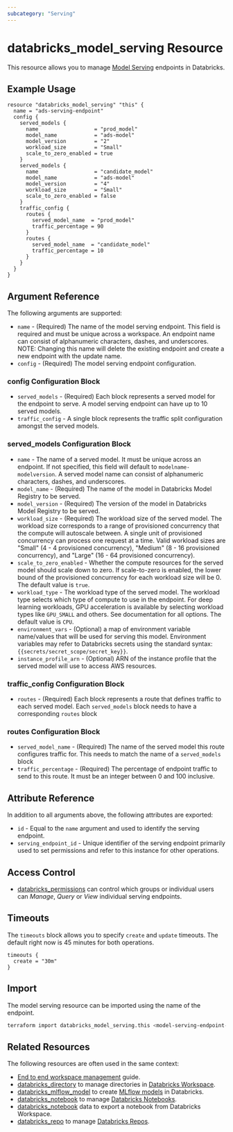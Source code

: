 ```yaml
---
subcategory: "Serving"
---
```

# databricks_model_serving Resource

This resource allows you to manage [Model Serving](https://docs.databricks.com/machine-learning/model-serving/index.html) endpoints in Databricks.

## Example Usage

```hcl
resource "databricks_model_serving" "this" {
  name = "ads-serving-endpoint"
  config {
    served_models {
      name                  = "prod_model"
      model_name            = "ads-model"
      model_version         = "2"
      workload_size         = "Small"
      scale_to_zero_enabled = true
    }
    served_models {
      name                  = "candidate_model"
      model_name            = "ads-model"
      model_version         = "4"
      workload_size         = "Small"
      scale_to_zero_enabled = false
    }
    traffic_config {
      routes {
        served_model_name  = "prod_model"
        traffic_percentage = 90
      }
      routes {
        served_model_name  = "candidate_model"
        traffic_percentage = 10
      }
    }
  }
}
```

## Argument Reference

The following arguments are supported:

* `name` - (Required) The name of the model serving endpoint. This field is required and must be unique across a workspace. An endpoint name can consist of alphanumeric characters, dashes, and underscores. NOTE: Changing this name will delete the existing endpoint and create a new endpoint with the update name.
* `config` - (Required) The model serving endpoint configuration.

### config Configuration Block

* `served_models` - (Required) Each block represents a served model for the endpoint to serve. A model serving endpoint can have up to 10 served models.
* `traffic_config` - A single block represents the traffic split configuration amongst the served models.

### served_models Configuration Block

* `name` - The name of a served model. It must be unique across an endpoint. If not specified, this field will default to `modelname-modelversion`. A served model name can consist of alphanumeric characters, dashes, and underscores.
* `model_name` - (Required) The name of the model in Databricks Model Registry to be served.
* `model_version` - (Required) The version of the model in Databricks Model Registry to be served.
* `workload_size` - (Required) The workload size of the served model. The workload size corresponds to a range of provisioned concurrency that the compute will autoscale between. A single unit of provisioned concurrency can process one request at a time. Valid workload sizes are "Small" (4 - 4 provisioned concurrency), "Medium" (8 - 16 provisioned concurrency), and "Large" (16 - 64 provisioned concurrency).
* `scale_to_zero_enabled` - Whether the compute resources for the served model should scale down to zero. If scale-to-zero is enabled, the lower bound of the provisioned concurrency for each workload size will be 0. The default value is `true`.
* `workload_type` - The workload type of the served model. The workload type selects which type of compute to use in the endpoint. For deep learning workloads, GPU acceleration is available by selecting workload types like `GPU_SMALL` and others. See documentation for all options. The default value is `CPU`.
* `environment_vars` - (Optional) a map of environment variable name/values that will be used for serving this model.  Environment variables may refer to Databricks secrets using the standard syntax: `{{secrets/secret_scope/secret_key}}`.
* `instance_profile_arn` - (Optional) ARN of the instance profile that the served model will use to access AWS resources.

### traffic_config Configuration Block

* `routes` - (Required) Each block represents a route that defines traffic to each served model. Each `served_models` block needs to have a corresponding `routes` block

### routes Configuration Block

* `served_model_name` - (Required) The name of the served model this route configures traffic for. This needs to match the name of a `served_models` block
* `traffic_percentage` - (Required) The percentage of endpoint traffic to send to this route. It must be an integer between 0 and 100 inclusive.

## Attribute Reference

In addition to all arguments above, the following attributes are exported:

* `id` - Equal to the `name` argument and used to identify the serving endpoint.
* `serving_endpoint_id` - Unique identifier of the serving endpoint primarily used to set permissions and refer to this instance for other operations.

## Access Control

* [databricks_permissions](permissions.md#model-serving-usage) can control which groups or individual users can *Manage*, *Query* or *View* individual serving endpoints.

## Timeouts

The `timeouts` block allows you to specify `create` and `update` timeouts. The default right now is 45 minutes for both operations.

```hcl
timeouts {
  create = "30m"
}
```

## Import

The model serving resource can be imported using the name of the endpoint.

```bash
terraform import databricks_model_serving.this <model-serving-endpoint-name>
```

## Related Resources

The following resources are often used in the same context:

* [End to end workspace management](../guides/workspace-management.md) guide.
* [databricks_directory](directory.md) to manage directories in [Databricks Workspace](https://docs.databricks.com/workspace/workspace-objects.html).
* [databricks_mlflow_model](mlflow_model.md) to create [MLflow models](https://docs.databricks.com/applications/mlflow/models.html) in Databricks.
* [databricks_notebook](notebook.md) to manage [Databricks Notebooks](https://docs.databricks.com/notebooks/index.html).
* [databricks_notebook](../data-sources/notebook.md) data to export a notebook from Databricks Workspace.
* [databricks_repo](repo.md) to manage [Databricks Repos](https://docs.databricks.com/repos.html).
